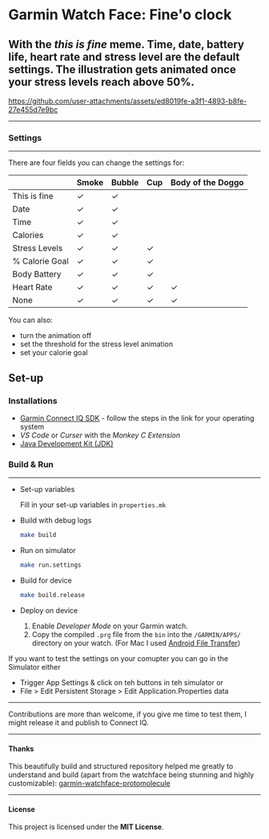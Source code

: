 # Garmin Watch Face: Fine'o clock 


With the *this is fine* meme. Time, date, battery life, heart rate and stress level are the default settings. The illustration gets animated once your stress levels reach above 50%.
---


https://github.com/user-attachments/assets/ed8019fe-a3f1-4893-b8fe-27e455d7e9bc


---
### Settings

---

There are four fields you can change the settings for:

|               | Smoke | Bubble | Cup | Body of the Doggo |
|------------------------|-----|------|---|-----------------|
| This is fine           | ✓    | ✓     |     |                   |
| Date                   | ✓    | ✓     |     |                   |
| Time                   | ✓    | ✓     |     |                   |
| Calories               | ✓    | ✓     |     |                   |
| Stress Levels          | ✓    | ✓     | ✓  |                   |
| % Calorie Goal         | ✓    | ✓     | ✓  |                   |
| Body Battery           | ✓    | ✓     | ✓  |                   |
| Heart Rate             | ✓    | ✓     | ✓   | ✓               |
| None                   | ✓    | ✓     | ✓  | ✓                |

You can also:
* turn the animation off
* set the threshold for the stress level animation
* set your calorie goal



## Set-up
### Installations

- [Garmin Connect IQ SDK](https://developer.garmin.com/connect-iq/reference-guides/monkey-c-command-line-setup/) - follow the steps in the link for your operating system
- *VS Code* or *Curser* with the *Monkey C Extension*
- [Java Development Kit (JDK)](https://www.oracle.com/java/technologies/javase-downloads.html)



### Build & Run
---
* Set-up variables

    Fill in your set-up variables in `properties.mk`

* Build with debug logs
   ```sh
   make build
   ```
* Run on simulator
   ```sh
   make run.settings
   ```
* Build for device
   ```sh
   make build.release
   ```
* Deploy on device
    1. Enable *Developer Mode* on your Garmin watch. 
    2. Copy the compiled `.prg` file from the `bin` into the `/GARMIN/APPS/` directory on your watch. (For Mac I used [Android File Transfer](https://android.p2hp.com/filetransfer/index.html))


If you want to test the settings on your comupter you can go in the Simulator either
* Trigger App Settings & click on teh buttons in teh simulator
or
* File > Edit Persistent Storage > Edit Application.Properties data


---

Contributions are more than welcome, if you give me time to test them, I might release it and publish to Connect IQ.

---
#### Thanks

This beautifully build and structured repository helped me greatly to understand and build (apart from the watchface being stunning and highly customizable):
[garmin-watchface-protomolecule](https://github.com/blotspot/garmin-watchface-protomolecule)

---

#### License
This project is licensed under the **MIT License**.

